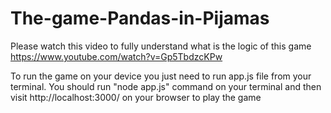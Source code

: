 # The-game-Pandas-in-Pijamas

Please watch this video to fully understand what is the logic of this game
https://www.youtube.com/watch?v=Gp5TbdzcKPw

To run the game on your device you just need to run app.js file from your terminal.
You should run "node app.js" command on your terminal and then visit http://localhost:3000/ on your browser to play the game
